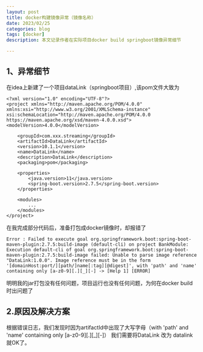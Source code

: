 ```yaml
---
layout: post
title: docker构建镜像异常（镜像名称）
date: 2023/02/25
categories: blog
tags: [docker]
description: 本文记录作者在实际项目docker build springboot镜像异常细节

---
```


## 1、异常细节

在idea上新建了一个项目dataLink（springboot项目）,该pom文件大致为

    <?xml version="1.0" encoding="UTF-8"?>
    <project xmlns="http://maven.apache.org/POM/4.0.0" xmlns:xsi="http://www.w3.org/2001/XMLSchema-instance"
    xsi:schemaLocation="http://maven.apache.org/POM/4.0.0 https://maven.apache.org/xsd/maven-4.0.0.xsd">
    <modelVersion>4.0.0</modelVersion>

        <groupId>com.xxx.streaming</groupId>
        <artifactId>DataLink</artifactId>
        <version>10.1.1</version>
        <name>DataLink</name>
        <description>DataLink</description>
        <packaging>pom</packaging>
    
        <properties>
            <java.version>11</java.version>
            <spring-boot.version>2.7.5</spring-boot.version>
        </properties>
    
        <modules>
            ...
        </modules>
    </project>

在我完成部分代码后，准备打包成docker镜像时，却报错了

    Error : Failed to execute goal org.springframework.boot:spring-boot-maven-plugin:2.7.5:build-image (default-cli) on project BankModule: Execution default-cli of goal org.springframework.boot:spring-boot-maven-plugin:2.7.5:build-image failed: Unable to parse image reference "DataLink:1.0.0". Image reference must be in the form '[domainHost:port/][path/]name[:tag][@digest]', with 'path' and 'name' containing only [a-z0-9][.][_][-] -> [Help 1] [ERROR]

明明我的jar打包没有任何问题，项目运行也没有任何问题，为何在docker build时出问题了

## 2.原因及解决方案

根据错误日志，我们发现时因为artifactId中出现了大写字母（with 'path' and 'name' containing only \[a-z0-9]\[.]\[_]\[-]）
我们需要将<artifactId>DataLink</artifactId> 改为 <artifactId>datalink</artifactId> 就OK了。


    


